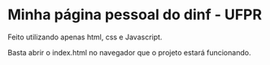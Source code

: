 # Minha página pessoal do dinf - UFPR

Feito utilizando apenas html, css e Javascript. 

Basta abrir o index.html no navegador que o projeto estará funcionando.
